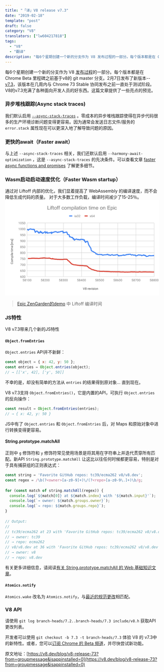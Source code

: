 ```yaml
---
title: "「译」V8 release v7.3"
date: "2019-02-18"
template: "post"
draft: false
category: "V8"
translators: ["lw604217818"]
tags:
  - "V8"
  - "翻译"
description: "每6个星期创建一个新的分支作为 V8 发布过程的一部分。每个版本都是在 Chrome Beta 里程碑之前基于 v8 的 git master 分支。2月7日发布了新版本--v7.3，该版本在几周内与 Chrome 73 Stable 协同发布之前一直处于测试阶段。V8的v7.3充满了各种面向开发人员的好东西。这篇文章提供了一些亮点的预览"
---
```

每6个星期创建一个新的分支作为 V8 [发布过程](https://v8.dev/docs/release-process)的一部分。每个版本都是在 Chrome Beta 里程碑之前基于v8的 git master 分支。2月7日发布了新版本--[v7.3](https://chromium.googlesource.com/v8/v8.git/+log/branch-heads/7.3)，该版本在几周内与 Chrome 73 Stable 协同发布之前一直处于测试阶段。V8的v7.3充满了各种面向开发人员的好东西。这篇文章提供了一些亮点的预览。

### 异步堆栈跟踪(Async stack traces)
我们默认启用 [`--async-stack-traces`](https://v8.dev/blog/fast-async#improved-developer-experience) 。零成本的异步堆栈跟踪使得在异步代码很多的生产环境诊断问题变得更容易。因为通常会发送日志文件/服务的 `error.stack` 属性现在可以更深入地了解导致问题的原因。

### 更快的await（Faster await）
与上述 `--async-stack-traces` 相关，我们还默认启用 `--harmony-await-optimization` ，这是 `--async-stack-traces` 的先决条件。可以查看文章 [faster async functions and promises](https://v8.dev/blog/fast-async#await-under-the-hood) 了解更多细节。

### Wasm启动启动速度优化（Faster Wasm startup）
通过对 Liftoff 内部的优化，我们显着提高了 WebAssembly 的编译速度，而不会降低生成代码的质量。 对于大多数工作负载，编译时间减少了15-25％。
![终端运行结果](./images/liftoff-epic.svg)
>[Epic ZenGarden的demo](https://s3.amazonaws.com/mozilla-games/ZenGarden/EpicZenGarden.html) 中 Liftoff 编译时间
### JS特性
V8 v7.3带来几个新的JS特性
#### `Object.fromEntries`
`Object.entries` API并不新鲜：
```js
const object = { x: 42, y: 50 };
const entries = Object.entries(object);
// → [['x', 42], ['y', 50]]
```
不幸的是，却没有简单的方法从 `entries` 的结果得到原对象...
直到现在。

V8 v7.3支持 `Object.fromEntries()`，它是内置的API，可执行 `Object.entries` 的反向操作：
```js
const result = Object.fromEntries(entries);
// → { x: 42, y: 50 }
```
JS中有了 `Object.entries` 和 `Object.fromEntries` 后，对 Maps 和原始对象中进行转换变得更容易。
#### String.prototype.matchAll
正则中 `g` 修饰符和 `y` 修饰符常见使用场景是将其用在字符串上并迭代贯穿所有匹配。新API `String.prototype.matchAll` 让这比以往任何时候都更容易，特别是对于具有捕获组的正则表达式：
```js
const string = 'Favorite GitHub repos: tc39/ecma262 v8/v8.dev';
const regex = /\b(?<owner>[a-z0-9]+)\/(?<repo>[a-z0-9\.]+)\b/g;

for (const match of string.matchAll(regex)) {
  console.log(`${match[0]} at ${match.index} with '${match.input}'`);
  console.log(`→ owner: ${match.groups.owner}`);
  console.log(`→ repo: ${match.groups.repo}`);
}

// Output:
//
// tc39/ecma262 at 23 with 'Favorite GitHub repos: tc39/ecma262 v8/v8.dev'
// → owner: tc39
// → repo: ecma262
// v8/v8.dev at 36 with 'Favorite GitHub repos: tc39/ecma262 v8/v8.dev'
// → owner: v8
// → repo: v8.dev
```
有关更多详细信息，请阅读[有关 String.prototype.matchAll 的 Web 基础知识文章](https://developers.google.com/web/updates/2019/02/string-matchall)。
#### `Atomics.notify`
`Atomics.wake` 改名为 `Atomics.notify`，与[最近的规范更改](https://github.com/tc39/ecma262/pull/1220)相匹配。

### V8 API

请使用 `git log branch-heads/7.2..branch-heads/7.3 include/v8.h` 获取API更改列表。


开发者可以使用 `git checkout -b 7.3 -t branch-heads/7.3` 体验 V8 的 v7.3中的新特性。或者，您可以[订阅 Chrome 的 Beta 频道](https://www.google.com/chrome/browser/beta.html)，并尽快尝试新功能。

原文地址：[https://v8.dev/blog/v8-release-73?from=groupmessage&isappinstalled=0](https://v8.dev/blog/v8-release-73?from=groupmessage&isappinstalled=0)
